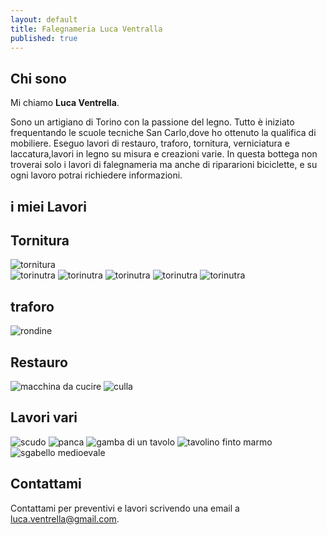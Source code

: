 ```yaml
---
layout: default
title: Falegnameria Luca Ventralla
published: true
---
```


## Chi sono

Mi chiamo **Luca Ventrella**.

Sono un artigiano di Torino con la passione del legno.
Tutto è iniziato frequentando le scuole tecniche San Carlo,dove ho ottenuto la qualifica di  mobiliere.
Eseguo lavori di restauro, traforo, tornitura, verniciatura e laccatura,lavori in legno su misura  e creazioni varie.
In questa bottega non troverai solo i lavori di falegnameria ma anche di ripararioni biciclette, e su ogni lavoro  potrai richiedere informazioni.



## i miei Lavori

## Tornitura

![tornitura](/images/tornitura_esercizio.jpg)	
![torinutra](1387655341424.jpg)	
![torinutra](1387655343447.jpg)	
![torinutra](1387655345727.jpg)	
![torinutra](1387655346219.jpg)	
![torinutra](1387655347162.jpg)	



## traforo

![rondine](/images/IMG_20150212_132314783.jpg)



## Restauro

![macchina da cucire](/images/1387655334708.jpg)
![culla](/images/IMG_20140507_183226865.jpg)


## Lavori vari

![scudo](/images/IMG-20160311-WA0007.jpg)
![panca](/images/30-01-09_1159.jpg)
![gamba di un tavolo](/05-11-09_1453.jpg)
![tavolino finto marmo](/1387655329265.jpg)
![sgabello medioevale](1338556474385.jpg)


## Contattami

Contattami per preventivi e lavori scrivendo una email a [luca.ventrella@gmail.com](mailto:luca.ventrella@gmail.com).

